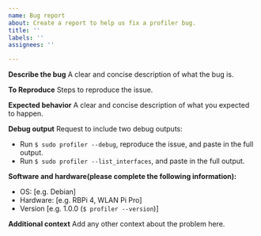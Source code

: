 ```yaml
---
name: Bug report
about: Create a report to help us fix a profiler bug.
title: ''
labels: ''
assignees: ''

---
```


**Describe the bug**
A clear and concise description of what the bug is.

**To Reproduce**
Steps to reproduce the issue.

**Expected behavior**
A clear and concise description of what you expected to happen.

**Debug output**
Request to include two debug outputs:

* Run `$ sudo profiler --debug`, reproduce the issue, and paste in the full output. 
* Run `$ sudo profiler --list_interfaces`, and paste in the full output.

**Software and hardware(please complete the following information):**
 - OS: [e.g. Debian]
 - Hardware: [e.g. RBPi 4, WLAN Pi Pro]
 - Version [e.g. 1.0.0 (`$ profiler --version`)]

**Additional context**
Add any other context about the problem here.
